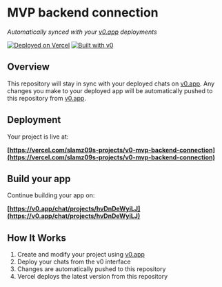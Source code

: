 # MVP backend connection

*Automatically synced with your [v0.app](https://v0.app) deployments*

[![Deployed on Vercel](https://img.shields.io/badge/Deployed%20on-Vercel-black?style=for-the-badge&logo=vercel)](https://vercel.com/slamz09s-projects/v0-mvp-backend-connection)
[![Built with v0](https://img.shields.io/badge/Built%20with-v0.app-black?style=for-the-badge)](https://v0.app/chat/projects/hvDnDeWyiLJ)

## Overview

This repository will stay in sync with your deployed chats on [v0.app](https://v0.app).
Any changes you make to your deployed app will be automatically pushed to this repository from [v0.app](https://v0.app).

## Deployment

Your project is live at:

**[https://vercel.com/slamz09s-projects/v0-mvp-backend-connection](https://vercel.com/slamz09s-projects/v0-mvp-backend-connection)**

## Build your app

Continue building your app on:

**[https://v0.app/chat/projects/hvDnDeWyiLJ](https://v0.app/chat/projects/hvDnDeWyiLJ)**

## How It Works

1. Create and modify your project using [v0.app](https://v0.app)
2. Deploy your chats from the v0 interface
3. Changes are automatically pushed to this repository
4. Vercel deploys the latest version from this repository
